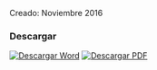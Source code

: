 
Creado: Noviembre 2016

### Descargar

<a href="#"><img src="../imagenes/icono-word.png" alt="Descargar Word"></a> <a href="reglamento-prevencion-atencion-adicciones.pdf"><img src="../imagenes/icono-pdf.png" alt="Descargar PDF"></a>
